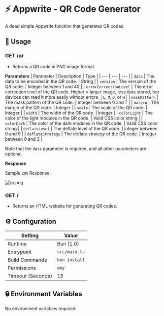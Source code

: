 # ⚡ Appwrite - QR Code Generator

A dead simple Appwrite function that generates QR codes.

## 🧰 Usage

### GET /qr

- Returns a QR code in PNG image format.

**Parameters**
| Parameter | Description | Type |
| --- | --- | --- |
| `data` | The data to be encoded in the QR code. | String |
| `version` | The version of the QR code. | Integer between 1 and 40 |
| `errorCorrectionLevel` | The error correction level of the QR code. Higher = larger image, less data stored, but devices can read it more easily without errors. | `L`, `M`, `Q`, or `H` |
| `maskPattern` | The mask pattern of the QR code. | Integer between 0 and 7 |
| `margin` | The margin of the QR code. | Integer |
| `scale` | The scale of the QR code. | Integer |
| `width` | The width of the QR code. | Integer |
| `colorLight` | The color of the light modules in the QR code. | Valid CSS color string |
| `colorDark` | The color of the dark modules in the QR code. | Valid CSS color string |
| `deflateLevel` | The deflate level of the QR code. | Integer between 0 and 9 |
| `deflateStrategy` | The deflate strategy of the QR code. | Integer between 0 and 3 |

Note that the `data` parameter is required, and all other parameters are optional.

**Response**

Sample `200` Response:

![qr.png](https://qr.ilhan.me/qr?data=https%3A%2F%2Fqr.ilhan.me/)

### GET /
- Returns an HTML website for generating QR codes.

## ⚙️ Configuration

| Setting           | Value         |
| ----------------- | ------------- |
| Runtime           | Bun (1.0)     |
| Entrypoint        | `src/main.ts` |
| Build Commands    | `bun install` |
| Permissions       | `any`         |
| Timeout (Seconds) | 15            |

## 🔒 Environment Variables

No environment variables required.

